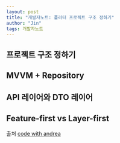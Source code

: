 ```yaml
---
layout: post
title: "개발자노트: 플러터 프로젝트 구조 정하기"
author: "Jin"
tags: 개발자노트
---
```


## 프로젝트 구조 정하기

## MVVM + Repository

## API 레이어와 DTO 레이어

## Feature-first vs Layer-first

출처 [code with andrea](https://codewithandrea.com/tutorials/) 